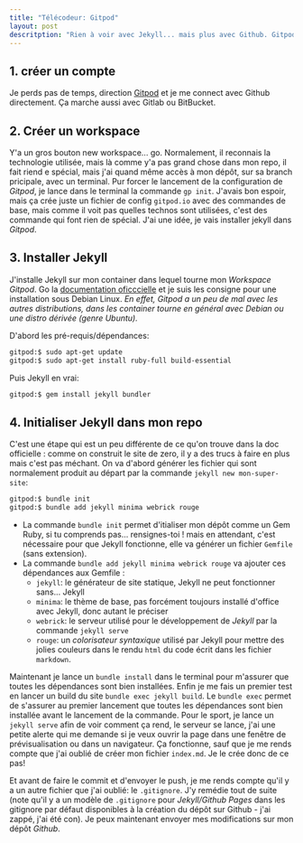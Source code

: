 ```yaml
---
title: "Télécodeur: Gitpod"
layout: post
descritption: "Rien à voir avec Jekyll... mais plus avec Github. Gitpod est un outil cool qui permet de coder avec un VSCode dans un navigateur, qui possède un terminal et qui technique tourne dans un container Docker. Si tu connais pas Docker, renseigne-toi, mais en attendant et en simplifiant fort, le principe c'est de te permettre de travailler comme si t'avais une machine virtuelle, sans avoir à installer de machine virtuelle."
--- 
```


## 1. créer un compte

Je perds pas de temps, direction [Gitpod](https://gitpod.io) et je me connect avec Github directement. Ça marche aussi avec Gitlab ou BitBucket.

## 2. Créer un workspace

Y'a un gros bouton new workspace... go. Normalement, il reconnais la technologie utilisée, mais là comme y'a pas grand chose dans mon repo, il fait riend e spécial, mais j'ai quand même accès à mon dépôt, sur sa branch pricipale, avec un terminal. Pur forcer le lancement de la configuration de *Gitpod*, je lance dans le terminal la commande `gp init`. J'avais bon espoir, mais ça crée juste un fichier de config `gitpod.io` avec des commandes de base, mais comme il voit pas quelles technos sont utilisées, c'est des commande qui font rien de spécial. J'ai une idée, je vais installer jekyll dans *Gitpod*.

## 3. Installer Jekyll

J'installe Jekyll sur mon container dans lequel tourne mon *Workspace Gitpod*. Go la [documentation oficccielle](https://jekyllrb/docs/installation/) et je suis les consigne pour une installation sous Debian Linux. *En effet, Gitpod a un peu de mal avec les autres distributions, dans les container tourne en général avec Debian ou une distro dérivée (genre Ubuntu).*

D'abord les pré-requis/dépendances:

```bash
gitpod:$ sudo apt-get update
gitpod:$ sudo apt-get install ruby-full build-essential
```

Puis Jekyll en vrai:

```bash
gitpod:$ gem install jekyll bundler
```

## 4. Initialiser Jekyll dans mon repo

C'est une étape qui est un peu différente de ce qu'on trouve dans la doc officielle : comme on construit le site de zero, il y a des trucs à faire en plus mais c'est pas méchant. On va d'abord générer les fichier qui sont normalement produit au départ par la commande `jekyll new mon-super-site`:

```bash
gitpod:$ bundle init
gitpod:$ bundle add jekyll minima webrick rouge
```

* La commande `bundle init` permet d'itialiser mon dépôt comme un Gem Ruby, si tu comprends pas... rensignes-toi ! mais en attendant, c'est nécessaire pour que Jekyll fonctionne, elle va générer un fichier `Gemfile` (sans extension).
* La commande `bundle add jekyll minima webrick rouge` va ajouter ces dépendances aux Gemfile :
  * `jekyll`: le générateur de site statique, Jekyll ne peut fonctionner sans... Jekyll
  * `minima`: le thème de base, pas forcément toujours installé d'office avec Jekyll, donc autant le préciser
  * `webrick`: le serveur utilisé pour le développement de *Jekyll* par la commande `jekyll serve`
  * `rouge`: un *colorisateur syntaxique* utilisé par Jekyll pour mettre des jolies couleurs dans le rendu `html` du code écrit dans les fichier `markdown`.

Maintenant je lance un `bundle install` dans le terminal pour m'assurer que toutes les dépendances sont bien installées. Enfin je me fais un premier test en lancer un build du site `bundle exec jekyll build`. Le `bundle exec` permet de s'assurer au premier lancement que toutes les dépendances sont bien installée avant le lancement de la commande. Pour le sport, je lance un `jekyll serve` afin de voir comment ça rend, le serveur se lance, j'ai une petite alerte qui me demande si je veux ouvrir la page dans une fenêtre de prévisualisation ou dans un navigateur. Ça fonctionne, sauf que je me rends compte que j'ai oublié de créer mon fichier `index.md`. Je le crée donc de ce pas!

Et avant de faire le commit et d'envoyer le push, je me rends compte qu'il y a un autre fichier que j'ai oublié: le `.gitignore`. J'y remédie tout de suite (note qu'il y a un modèle de `.gitignore` pour *Jekyll/Github Pages* dans les gitignore par défaut disponibles à la création du dépôt sur Github - j'ai zappé, j'ai été con). Je peux maintenant envoyer mes modifications sur mon dépôt *Github*.
